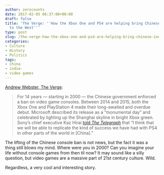 ```yaml
---
author: zerocounts
date: 2017-02-05 06:37:08+00:00
draft: false
title: 'The Verge: ''How the Xbox One and PS4 are helping bring Chinese indie games
  to the West'''
type: post
slug: /the-verge-how-the-xbox-one-and-ps4-are-helping-bring-chinese-indie-games-to-the-west/
categories:
- Culture
- History
- Politics
tags:
- china
- indie-
- video games
---
```


[Andrew Webster, The Verge](http://www.theverge.com/2017/2/1/14469238/xbox-one-ps4-chinese-indie-games-candle-man):

> For 14 years — starting in 2000 — the Chinese government enforced a ban on video game consoles. Between 2014 and 2015, both the Xbox One and PlayStation 4 made their long-awaited and overdue debut. Microsoft described its release as a “monumental day” and celebrated by lighting up the Shanghai skyline in bright Xbox green. Sony’s chief executive Kaz Hirai [told _The Telegraph_](http://www.telegraph.co.uk/finance/newsbysector/mediatechnologyandtelecoms/electronics/10856846/Sonys-Playstation-to-make-China-debut.html) that “I think that we will be able to replicate the kind of success we have had with PS4 in other parts of the world in [China].”

The lifting of the Chinese console ban is not news, but the fact it was a thing still blows my mind. Where were you in 2000? Can you imagine your life without console games from then til now? It may sound like a silly question, but video games are a massive part of 21st century culture. Wild.

Regardless, a very cool and interesting story.
